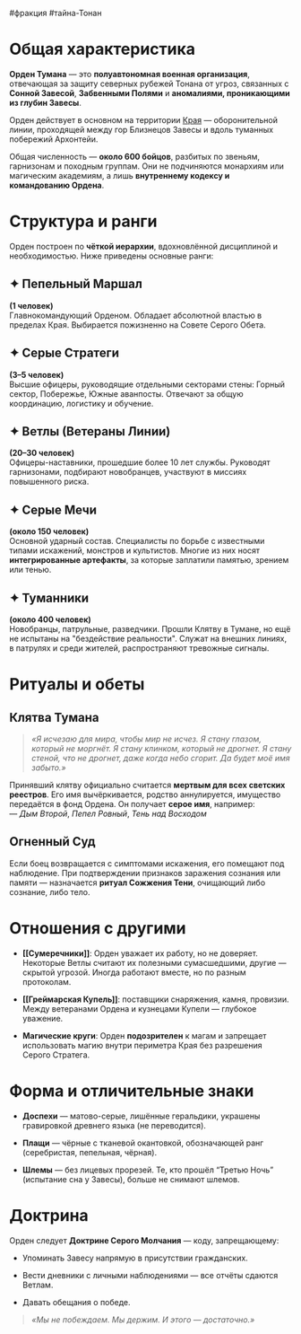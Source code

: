 #фракция #тайна-Тонан 
# Общая характеристика

**Орден Тумана** — это **полуавтономная военная организация**, отвечающая за защиту северных рубежей Тонана от угроз, связанных с **Сонной Завесой**, **Забвенными Полями** и **аномалиями, проникающими из глубин Завесы**.

Орден действует в основном на территории [Края][1] — оборонительной линии, проходящей между гор Близнецов Завесы и вдоль туманных побережий Архонтейи.

Общая численность — **около 600 бойцов**, разбитых по звеньям, гарнизонам и походным группам. Они не подчиняются монархиям или магическим академиям, а лишь **внутреннему кодексу и командованию Ордена**.



# Структура и ранги

Орден построен по **чёткой иерархии**, вдохновлённой дисциплиной и необходимостью. Ниже приведены основные ранги:

## ✦ **Пепельный Маршал**

**(1 человек)**  
Главнокомандующий Орденом. Обладает абсолютной властью в пределах Края. Выбирается пожизненно на Совете Серого Обета.

## ✦ **Серые Стратеги**

**(3–5 человек)**  
Высшие офицеры, руководящие отдельными секторами стены: Горный сектор, Побережье, Южные аванпосты. Отвечают за общую координацию, логистику и обучение.

## ✦ **Ветлы (Ветераны Линии)**

**(20–30 человек)**  
Офицеры-наставники, прошедшие более 10 лет службы. Руководят гарнизонами, подбирают новобранцев, участвуют в миссиях повышенного риска.

## ✦ **Серые Мечи**

**(около 150 человек)**  
Основной ударный состав. Специалисты по борьбе с известными типами искажений, монстров и культистов. Многие из них носят **интегрированные артефакты**, за которые заплатили памятью, зрением или тенью.

## ✦ **Туманники**

**(около 400 человек)**  
Новобранцы, патрульные, разведчики. Прошли Клятву в Тумане, но ещё не испытаны на "бездействие реальности". Служат на внешних линиях, в патрулях и среди жителей, распространяют тревожные сигналы.



# Ритуалы и обеты

##  **Клятва Тумана**

> _«Я исчезаю для мира, чтобы мир не исчез. Я стану глазом, который не моргнёт. Я стану клинком, который не дрогнет. Я стану стеной, что не дрогнет, даже когда небо сгорит. Да будет моё имя забыто.»_

Принявший клятву официально считается **мертвым для всех светских реестров**. Его имя вычёркивается, родство аннулируется, имущество передаётся в фонд Ордена. Он получает **серое имя**, например:  
— _Дым Второй_, _Пепел Ровный_, _Тень над Восходом_

##  **Огненный Суд**

Если боец возвращается с симптомами искажения, его помещают под наблюдение. При подтверждении признаков заражения сознания или памяти — назначается **ритуал Сожжения Тени**, очищающий либо сознание, либо тело.



# Отношения с другими

- **[[Сумеречники]]**: Орден уважает их работу, но не доверяет. Некоторые Ветлы считают их полезными сумасшедшими, другие — скрытой угрозой. Иногда работают вместе, но по разным протоколам.
    
- **[[Греймарская Купель]]**: поставщики снаряжения, камня, провизии. Между ветеранами Ордена и кузнецами Купели — глубокое уважение.
    
- **Магические круги**: Орден **подозрителен** к магам и запрещает использовать магию внутри периметра Края без разрешения Серого Стратега.
    



# Форма и отличительные знаки

- **Доспехи** — матово-серые, лишённые геральдики, украшены гравировкой древнего языка (не переводится).
    
- **Плащи** — чёрные с тканевой окантовкой, обозначающей ранг (серебристая, пепельная, чёрная).
    
- **Шлемы** — без лицевых прорезей. Те, кто прошёл “Третью Ночь” (испытание сна у Завесы), больше не снимают шлемов.
    



# Доктрина

Орден следует **Доктрине Серого Молчания** — коду, запрещающему:

- Упоминать Завесу напрямую в присутствии гражданских.
    
- Вести дневники с личными наблюдениями — все отчёты сдаются Ветлам.
    
- Давать обещания о победе.
    

> _«Мы не побеждаем. Мы держим. И этого — достаточно.»_


[1]: obsidian://open?vault=fantasy-world&file=%D0%90%D1%80%D1%85%D0%BE%D0%BD%D1%82%D0%B5%D0%B9%D1%8F%2C%20%D0%9A%D0%BE%D0%BD%D1%82%D0%B8%D0%BD%D0%B5%D0%BD%D1%82%20%D0%BD%D0%B0%20%D0%BA%D1%80%D0%B0%D1%8E%20%D0%A1%D0%BD%D0%B0%2F%D0%9A%D1%80%D0%B0%D0%B9

